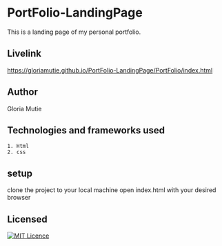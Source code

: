  # PortFolio-LandingPage
This is a landing page of my personal portfolio.

## Livelink

 https://gloriamutie.github.io/PortFolio-LandingPage/PortFolio/index.html
 

## Author
Gloria Mutie

## Technologies and frameworks used
    1. Html
    2. css
    

    
## setup

 clone the project to your local machine
 open index.html with your desired browser 


## Licensed

[![MIT Licence](https://badges.frapsoft.com/os/mit/mit-125x28.png?v=103)](LICENSE)






